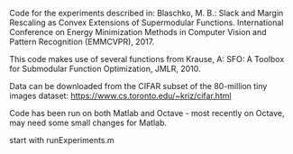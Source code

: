 Code for the experiments described in: Blaschko, M. B.: Slack and Margin Rescaling as Convex Extensions of Supermodular Functions. International Conference on Energy Minimization Methods in Computer Vision and Pattern Recognition (EMMCVPR), 2017.

This code makes use of several functions from Krause, A: SFO: A Toolbox for Submodular Function Optimization, JMLR, 2010.

Data can be downloaded from the CIFAR subset of the 80-million tiny images dataset: https://www.cs.toronto.edu/~kriz/cifar.html

Code has been run on both Matlab and Octave - most recently on Octave, may need some small changes for Matlab.

start with runExperiments.m
